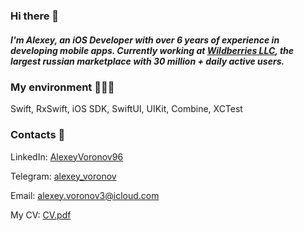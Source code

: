 ### Hi there 👋
##### I'm Alexey, an iOS Developer with over 6 years of experience in developing mobile apps. Currently working at [**Wildberries LLC**](https://www.wildberries.ru), the largest russian marketplace with 30 million + daily active users.
### My environment 👨🏼‍💻
Swift, RxSwift, iOS SDK, SwiftUI, UIKit, Combine, XCTest
### Contacts 📇
LinkedIn: [AlexeyVoronov96](https://www.linkedin.com/in/alexeyvoronov96)

Telegram: [alexey_voronov](https://t.me/alexey_voronov)

Email: alexey.voronov3@icloud.com

My CV: [CV.pdf](https://github.com/AlexeyVoronov96/AlexeyVoronov96/files/8998433/CV.pdf)
